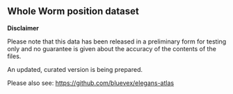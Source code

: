 ## Whole Worm position dataset

**Disclaimer**

Please note that this data has been released in a preliminary form for testing only and no guarantee is given about the accuracy of the contents of the files.

An updated, curated version is being prepared.

Please also see: https://github.com/bluevex/elegans-atlas

